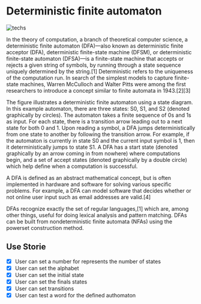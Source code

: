 # Deterministic finite automaton

![techs](https://img.shields.io/badge/techs-JavaScript-yellow)

In the theory of computation, a branch of theoretical computer science, a deterministic finite automaton (DFA)—also known as deterministic finite acceptor (DFA), deterministic finite-state machine (DFSM), or deterministic finite-state automaton (DFSA)—is a finite-state machine that accepts or rejects a given string of symbols, by running through a state sequence uniquely determined by the string.[1] Deterministic refers to the uniqueness of the computation run. In search of the simplest models to capture finite-state machines, Warren McCulloch and Walter Pitts were among the first researchers to introduce a concept similar to finite automata in 1943.[2][3]

The figure illustrates a deterministic finite automaton using a state diagram. In this example automaton, there are three states: S0, S1, and S2 (denoted graphically by circles). The automaton takes a finite sequence of 0s and 1s as input. For each state, there is a transition arrow leading out to a next state for both 0 and 1. Upon reading a symbol, a DFA jumps deterministically from one state to another by following the transition arrow. For example, if the automaton is currently in state S0 and the current input symbol is 1, then it deterministically jumps to state S1. A DFA has a start state (denoted graphically by an arrow coming in from nowhere) where computations begin, and a set of accept states (denoted graphically by a double circle) which help define when a computation is successful.

A DFA is defined as an abstract mathematical concept, but is often implemented in hardware and software for solving various specific problems. For example, a DFA can model software that decides whether or not online user input such as email addresses are valid.[4]

DFAs recognize exactly the set of regular languages,[1] which are, among other things, useful for doing lexical analysis and pattern matching. DFAs can be built from nondeterministic finite automata (NFAs) using the powerset construction method.

## Use Storie

- [x] User can set a number for represents the number of states
- [x] User can set the alphabet
- [x] User can set the initial state
- [x] User can set the finals states
- [x] User can set transitions
- [x] User can test a word for the defined authomaton
